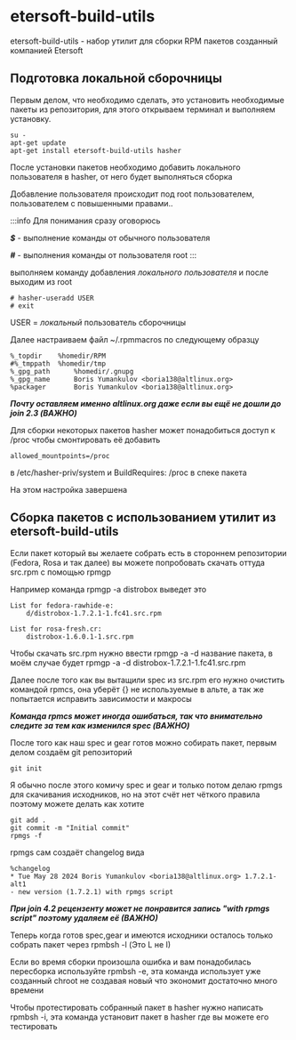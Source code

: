 # etersoft-build-utils

etersoft-build-utils - набор утилит для сборки RPM пакетов созданный компанией Etersoft

## Подготовка локальной сборочницы

Первым делом, что необходимо сделать, это установить необходимые пакеты из репозитория, для этого открываем терминал и выполняем установку.

```
su -
apt-get update
apt-get install etersoft-build-utils hasher
```

После установки пакетов необходимо добавить локального пользователя в hasher, от него будет выполняться сборка

Добавление пользователя происходит под root пользователем, пользователем с повышенными правами..

:::info
Для понимания сразу оговорюсь

***$*** - выполнение команды от обычного пользователя

***#*** - выполнения команды от пользователя root
:::

выполняем команду добавления _локального пользователя_ и после выходим из root

```
# hasher-useradd USER
# exit
```

USER = _локальный_ пользователь сборочницы

Далее настраиваем файл ~/.rpmmacros по следующему образцу

```
%_topdir    %homedir/RPM
#%_tmppath  %homedir/tmp
%_gpg_path      %homedir/.gnupg
%_gpg_name      Boris Yumankulov <boria138@altlinux.org>
%packager       Boris Yumankulov <boria138@altlinux.org>
```

***Почту оставляем именно altlinux.org даже если вы ещё не дошли до join 2.3 (ВАЖНО)***

Для сборки некоторых пакетов hasher может понадобиться доступ к /proc чтобы смонтировать её добавить

```
allowed_mountpoints=/proc
```

в /etc/hasher-priv/system и BuildRequires: /proc в спеке пакета

На этом настройка завершена

## Сборка пакетов с использованием утилит из etersoft-build-utils

Если пакет который вы желаете собрать есть в стороннем репозитории (Fedora, Rosa и так далее) вы можете попробовать скачать оттуда src.rpm с помощью rpmgp

Например команда rpmgp -a distrobox выведет это

```
List for fedora-rawhide-e:
    d/distrobox-1.7.2.1-1.fc41.src.rpm

List for rosa-fresh.cr:
    distrobox-1.6.0.1-1.src.rpm
```

Чтобы скачать src.rpm нужно ввести rpmgp -a -d название пакета, в моём случае будет rpmgp -a -d distrobox-1.7.2.1-1.fc41.src.rpm

Далее после того как вы вытащили spec из src.rpm его нужно очистить командой rpmcs, она уберёт {} не используемые в альте, а так же попытается исправить зависимости и макросы

***Команда rpmcs может иногда ошибаться, так что внимательно следите за тем как изменился spec (ВАЖНО)***

После того как наш spec и gear готов можно собирать пакет, первым делом создаём git репозиторий

```
git init
```

Я обычно после этого комичу spec и gear и только потом делаю rpmgs для скачивания исходников, но на этот счёт нет чёткого правила поэтому можете делать как хотите

```
git add .
git commit -m "Initial commit"
rpmgs -f
```

rpmgs сам создаёт changelog вида

```
%changelog
* Tue May 28 2024 Boris Yumankulov <boria138@altlinux.org> 1.7.2.1-alt1
- new version (1.7.2.1) with rpmgs script
```

***При join 4.2 рецензенту может не понравится запись "with rpmgs script" поэтому удаляем её (ВАЖНО)***

Теперь когда готов spec,gear и имеются исходники осталось только собрать пакет через rpmbsh -l (Это L не I)

Если во время сборки произошла ошибка и вам понадобилась пересборка используйте rpmbsh -e, эта команда использует уже созданный chroot не создавая новый что экономит достаточно много времени

Чтобы протестировать собранный пакет в hasher нужно написать rpmbsh -i, эта команда установит пакет в hasher где вы можете его тестировать
